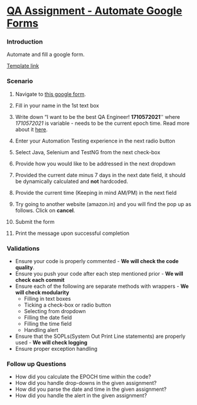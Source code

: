 # **<span style="text-decoration:underline;">QA Assignment - Automate Google Forms</span>**


### **Introduction**

Automate and fill a google form.

[Template link](https://docs.google.com/spreadsheets/d/19kyX9JoKm2pJON4qpD1yHI_i_rGQIc7LbM-2yO8832g/edit#gid=0)


### **Scenario**



1. Navigate to [this google form](https://forms.gle/wjPkzeSEk1CM7KgGA).

2. Fill in your name in the 1st text box

3. Write down “I want to be the best QA Engineer! **1710572021**'' where _1710572021_ is variable - needs to be the current epoch time. Read more about it [here](https://www.epochconverter.com/#:~:text=days%2C%20hours%2C%20minutes-,What%20is%20epoch%20time%3F,-The%20Unix%20epoch).

4. Enter your Automation Testing experience in the next radio button

5. Select Java, Selenium and TestNG from the next check-box

6. Provide how you would like to be addressed in the next dropdown

7. Provided the current date minus 7 days in the next date field, it should be dynamically calculated and **not** hardcoded.

8. Provide the current time (Keeping in mind AM/PM) in the next field

9. Try going to another website (amazon.in) and you will find the pop up as follows. Click on **cancel**.

10. Submit the form

11. Print the message upon successful completion

### **Validations**



* Ensure your code is properly commented - **We will check the code quality**.
* Ensure you push your code after each step mentioned prior - **We will check each commit**
* Ensure each of the following are separate methods with wrappers - **We will check modularity**
    * Filling in text boxes
    * Ticking a check-box or radio button
    * Selecting from dropdown
    * Filling the date field
    * Filling the time field
    * Handling alert
* Ensure that the SOPLs(System Out Print Line statements) are properly used - **We will check logging**
* Ensure proper exception handling

### **Follow up Questions**



* How did you calculate the EPOCH time within the code?
* How did you handle drop-downs in the given assignment?
* How did you parse the date and time in the given assignment?
* How did you handle the alert in the given assignment?
